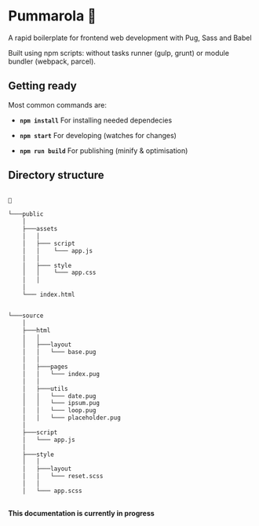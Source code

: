 # Pummarola 🍅

A rapid boilerplate for frontend web development with Pug, Sass and Babel

Built using npm scripts: without tasks runner (gulp, grunt) or module bundler (webpack, parcel).

## Getting ready

Most common commands are:

* **`npm install`** For installing needed dependecies 

* **`npm start`** For developing (watches for changes)

* **`npm run build`** For publishing (minify & optimisation)

## Directory structure

```bash

🍅

└───public
    │
    ├───assets
    │   │
    │   ├─── script
    │   │    └─── app.js 
    │   │
    │   ├─── style
    │   │    └─── app.css 
    │   │
    │
    └─── index.html    


└───source
    │
    ├───html
    │   │  
    │   ├───layout
    │   │   └─── base.pug
    │   │
    │   ├───pages
    │   │   └─── index.pug
    │   │
    │   ├───utils
    │   │   └─── date.pug
    │   │   └─── ipsum.pug
    │   │   └─── loop.pug
    │   │   └─── placeholder.pug
    │
    ├───script
    │   └─── app.js 
    │
    ├───style
    │   │  
    │   ├───layout
    │   │   └─── reset.scss
    │   │
    │   └─── app.scss 
        
```
**This documentation is currently in progress**